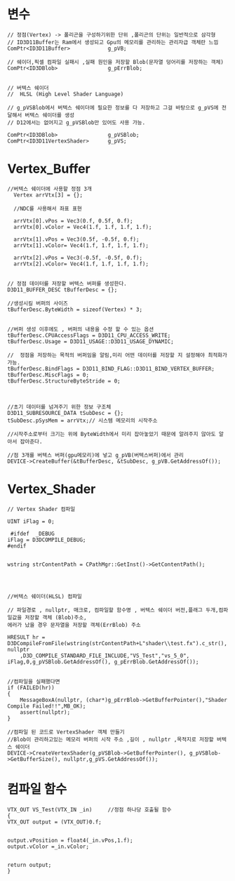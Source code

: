 변수
======================
	// 정점(Vertex) -> 폴리곤을 구성하기위한 단위 ,폴리곤의 단위는 일반적으로 삼각형
	// ID3D11Buffer는 Ram에서 생성되고 Gpu의 메모리를 관리하는 관리자급 객체란 느낌
	ComPtr<ID3D11Buffer>			g_pVB;
	
    // 쉐이더,픽셀 컴파일 실패시 ,실패 원인을 저장할 Blob(문자열 덩어리를 저장하는 객체)
    ComPtr<ID3DBlob>				g_pErrBlob;
    
    
    // 버텍스 쉐이더
    //	HLSL (High Level Shader Language)
    
    // g_pVSBlob에서 버텍스 쉐이더에 필요한 정보를 다 저장하고 그걸 바탕으로 g_pVS에 전달해서 버텍스 쉐이더를 생성
    // D12에서는 없어지고 g_pVSBlob만 있어도 사용 가능.
    
    ComPtr<ID3DBlob>			  	g_pVSBlob;
    ComPtr<ID3D11VertexShader>		g_pVS;


Vertex_Buffer
========================

    //버텍스 쉐이더에 사용할 정점 3개
	  Vertex arrVtx[3] = {};
  
	  //NDC를 사용해서 좌표 표현
  
	  arrVtx[0].vPos = Vec3(0.f, 0.5f, 0.f);
	  arrVtx[0].vColor = Vec4(1.f, 1.f, 1.f, 1.f);
  
	  arrVtx[1].vPos = Vec3(0.5f, -0.5f, 0.f);
	  arrVtx[1].vColor= Vec4(1.f, 1.f, 1.f, 1.f);
  
	  arrVtx[2].vPos = Vec3(-0.5f, -0.5f, 0.f);
	  arrVtx[2].vColor= Vec4(1.f, 1.f, 1.f, 1.f);
    
    
    // 정점 데이터를 저장할 버텍스 버퍼를 생성한다.
  	D3D11_BUFFER_DESC tBufferDesc = {};
  
  	//생성시킬 버퍼의 사이즈
  	tBufferDesc.ByteWidth = sizeof(Vertex) * 3;
  
  
  	//버퍼 생성 이후에도 , 버퍼의 내용을 수정 할 수 있는 옵션
  	tBufferDesc.CPUAccessFlags = D3D11_CPU_ACCESS_WRITE;	
  	tBufferDesc.Usage = D3D11_USAGE::D3D11_USAGE_DYNAMIC;
  
  	//	정점을 저장하는 목적의 버퍼임을 알림,미리 어떤 데이터를 저장할 지 설정해야 최적화가 가능.
  	tBufferDesc.BindFlags = D3D11_BIND_FLAG::D3D11_BIND_VERTEX_BUFFER;	
  	tBufferDesc.MiscFlags = 0;
  	tBufferDesc.StructureByteStride = 0;
  	
  	
  
  	//초기 데이터를 넘겨주기 위한 정보 구조체
  	D3D11_SUBRESOURCE_DATA tSubDesc = {};
  	tSubDesc.pSysMem = arrVtx;// 시스템 메모리의 시작주소 
  	
  	//시작주소로부터 크기는 위에 ByteWidth에서 미리 잡아놓았기 때문에 알려주지 않아도 알아서 잡아준다.
  
  	//점 3개를 버텍스 버퍼(gpu메모리)에 넣고 g_pVB(버텍스버퍼)에서 관리
  	DEVICE->CreateBuffer(&tBufferDesc, &tSubDesc, g_pVB.GetAddressOf());
    
    
    
Vertex_Shader
=====================

    // Vertex Shader 컴파일

   	UINT iFlag = 0;

     #ifdef  _DEBUG
  	iFlag = D3DCOMPILE_DEBUG;
    #endif


  	wstring strContentPath = CPathMgr::GetInst()->GetContentPath();
	

	
	
	//버텍스 쉐이더(HLSL) 컴파일

	// 파일경로 , nullptr, 매크로, 컴파일할 함수명 , 버텍스 쉐이더 버전,플래그 두개,컴파일값을 저장할 객체 (Blob)주소,
    에러가 났을 경우 문자열을 저장할 객체(ErrBlob) 주소

	HRESULT hr = D3DCompileFromFile(wstring(strContentPath+L"shader\\test.fx").c_str(), nullptr
		,D3D_COMPILE_STANDARD_FILE_INCLUDE,"VS_Test","vs_5_0", iFlag,0,g_pVSBlob.GetAddressOf(), g_pErrBlob.GetAddressOf());

		
    //컴파일을 실패했다면
	if (FAILED(hr))
	{
		MessageBoxA(nullptr, (char*)g_pErrBlob->GetBufferPointer(),"Shader Compile Failed!!",MB_OK);
		assert(nullptr);
	}

	//컴파일 된 코드로 VertexShader 객체 만들기
	//Blob이 관리하고있는 메모리 버퍼의 시작 주소 ,길이 , nullptr ,목적지로 저장할 버텍스 쉐이더
	DEVICE->CreateVertexShader(g_pVSBlob->GetBufferPointer(), g_pVSBlob->GetBufferSize(), nullptr,g_pVS.GetAddressOf());


컴파일 함수
==================

	VTX_OUT VS_Test(VTX_IN _in)		//정점 하나당 호출될 함수
	{
	VTX_OUT output = (VTX_OUT)0.f;


	output.vPosition = float4(_in.vPos,1.f);
	output.vColor =_in.vColor;


	return output;
	}


